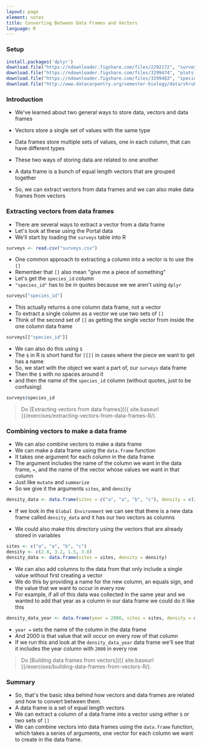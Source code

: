 ```yaml
---
layout: page
element: notes
title: Converting Between Data Frames and Vectors
language: R
---
```


### Setup

```r
install.packages('dplyr')
download.file("https://ndownloader.figshare.com/files/2292172", "surveys.csv")
download.file("https://ndownloader.figshare.com/files/3299474", "plots.csv")
download.file("https://ndownloader.figshare.com/files/3299483", "species.csv")
download.file("http://www.datacarpentry.org/semester-biology/data/shrub-volume-data.csv", "shrub-volume-data.csv")
```

### Introduction

* We've learned about two general ways to store data, vectors and data frames
* Vectors store a single set of values with the same type
* Data frames store multiple sets of values, one in each column, that can have different types

* These two ways of storing data are related to one another
* A data frame is a bunch of equal length vectors that are grouped together
* So, we can extract vectors from data frames and we can also make data frames from vectors

### Extracting vectors from data frames

* There are several ways to extract a vector from a data frame
* Let's look at these using the Portal data
* We'll start by loading the `surveys` table into R

```r
surveys <- read.csv("surveys.csv")
```

* One common approach to extracting a column into a vector is to use the `[]`
* Remember that `[]` also mean "give me a piece of something"
* Let's get the `species_id` column
* `"species_id"` has to be in quotes because we we aren't using `dplyr`

```r
surveys["species_id"]
```

* This actually returns a one column data frame, not a vector
* To extract a single column as a vector we use two sets of `[]`
* Think of the second set of `[]` as getting the single vector from inside the one column data frame

```r
surveys[["species_id"]]
```

* We can also do this using `$`
* The `$` in R is short hand for `[[]]` in cases where the piece we want to get has a name
* So, we start with the object we want a part of, our `surveys` data frame
* Then the `$` with no spaces around it
* and then the name of the `species_id` column (without quotes, just to be confusing)

```r
surveys$species_id
```

> Do [Extracting vectors from data frames]({{ site.baseurl }}/exercises/extracting-vectors-from-data-frames-R/).

### Combining vectors to make a data frame

* We can also combine vectors to make a data frame
* We can make a data frame using the `data.frame` function
* It takes one argument for each column in the data frame
* The argument includes the name of the column we want in the data frame, `=`, and the name of the vector whose values we want in that column
* Just like `mutate` and `summarize`
* So we give it the arguments `sites`, and `density`

 ```r
density_data <- data.frame(sites = c("a", "a", "b", "c"), density = c(2.8, 3.2, 1.5, 3.8))
```

* If we look in the `Global Environment` we can see that there is a new data frame called `density_data` and it has our two vectors as columns

* We could also make this directory using the vectors that are already stored in variables

```r
sites <- c("a", "a", "b", "c")
density <- c(2.8, 3.2, 1.5, 3.8)
density_data <- data.frame(sites = sites, density = density)
```

* We can also add columns to the data from that only include a single value without first creating a vector
* We do this by providing a name for the new column, an equals sign, and the value that we want to occur in every row
* For example, if all of this data was collected in the same year and we wanted to add that year as a column in our data frame we could do it like this

```r
density_data_year <- data.frame(year = 2000, sites = sites, density = density)
```

* `year =` sets the name of the column in the data frame
* And 2000 is that value that will occur on every row of that column
* If we run this and look at the `density_data_year` data frame we'll see that it includes the year column with `2000` in every row

> Do [Building data frames from vectors]({{ site.baseurl }}/exercises/building-data-frames-from-vectors-R/).

### Summary

* So, that's the basic idea behind how vectors and data frames are related and how to convert between them.
* A data frame is a set of equal length vectors
* We can extract a column of a data frame into a vector using either `$` or two sets of `[]`
* We can combine vectors into data frames using the `data.frame` function, which takes a series of arguments, one vector for each column we want to create in the data frame.
